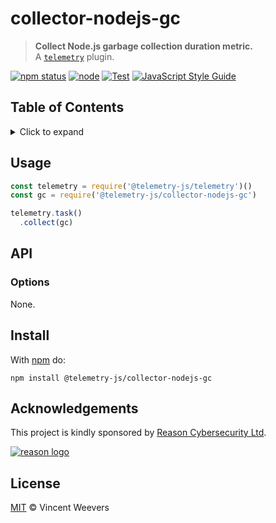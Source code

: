 # collector-nodejs-gc

> **Collect Node.js garbage collection duration metric.**  
> A [`telemetry`](https://github.com/telemetry-js/telemetry) plugin.

[![npm status](http://img.shields.io/npm/v/@telemetry-js/collector-nodejs-gc.svg)](https://www.npmjs.org/package/@telemetry-js/collector-nodejs-gc)
[![node](https://img.shields.io/node/v/@telemetry-js/collector-nodejs-gc.svg)](https://www.npmjs.org/package/@telemetry-js/collector-nodejs-gc)
[![Test](https://github.com/telemetry-js/collector-nodejs-gc/workflows/Test/badge.svg?branch=main)](https://github.com/telemetry-js/collector-nodejs-gc/actions)
[![JavaScript Style Guide](https://img.shields.io/badge/code_style-standard-brightgreen.svg)](https://standardjs.com)

## Table of Contents

<details><summary>Click to expand</summary>

- [Usage](#usage)
- [API](#api)
  - [Options](#options)
- [Install](#install)
- [Acknowledgements](#acknowledgements)
- [License](#license)

</details>

## Usage

```js
const telemetry = require('@telemetry-js/telemetry')()
const gc = require('@telemetry-js/collector-nodejs-gc')

telemetry.task()
  .collect(gc)
```

## API

### Options

None.

## Install

With [npm](https://npmjs.org) do:

```
npm install @telemetry-js/collector-nodejs-gc
```

## Acknowledgements

This project is kindly sponsored by [Reason Cybersecurity Ltd](https://reasonsecurity.com).

[![reason logo](https://cdn.reasonsecurity.com/github-assets/reason_signature_logo.png)](https://reasonsecurity.com)

## License

[MIT](LICENSE) © Vincent Weevers
